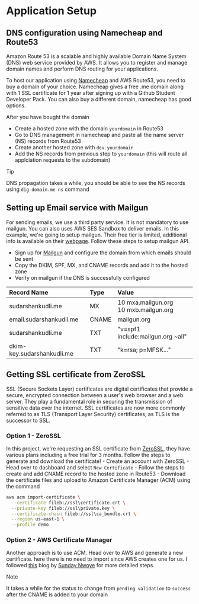 # Application Setup

## DNS configuration using Namecheap and Route53
Amazon Route 53 is a scalable and highly available Domain Name System (DNS) web service provided by AWS. It allows you to register and manage domain names and perform DNS routing for your applications.

To host our application using [Namecheap](https://www.namecheap.com) and AWS Route53, you need to buy a domain of your choice. Namecheap gives a free .me domain along with 1 SSL certificate for 1 year after signing up with a Github Student Developer Pack. You can also buy a different domain, namecheap has good options.

After you have bought the domain
- Create a hosted zone with the domain `yourdomain` in Route53
- Go to DNS management in namecheap and paste all the name server (NS) records from Route53
- Create another hosted zone with `dev.yourdomain`
- Add the NS records from previous step to `yourdomain` (this will route all applciation requests to the subdomain)

> [!TIP]
> DNS propagation takes a while, you should be able to see the NS records using `dig domain.me ns` command

## Setting up Email service with Mailgun
For sending emails, we use a third party service. It is not mandatory to use mailgun. You can also uses AWS SES Sandbox to deliver emails. In this example, we're going to setup mailgun. Their free tier is limited, additional info is available on their [webpage](https://www.mailgun.com/pricing/). Follow these steps to setup mailgun API.
- Sign up for [Mailgun](https://www.mailgun.com) and configure the domain from which emails should be sent
- Copy the DKIM, SPF, MX, and CNAME records and add it to the hosted zone
- Verify on mailgun if the DNS is successfully configured

| Record Name | Type    | Value    |
| :---   | :--- | :--- |
| sudarshankudli.me | MX   | 10 mxa.mailgun.org <br> 10 mxb.mailgun.org  |
| email.sudarshankudli.me | CNAME   | mailgun.org   |
| sudarshankudli.me | TXT   | "v=spf1 include:mailgun.org ~all"   |
| dkim-key.sudarshankudli.me | TXT   | "k=rsa; p=MFSK..."   |

## Getting SSL certificate from ZeroSSL
SSL (Secure Sockets Layer) certificates are digital certificates that provide a secure, encrypted connection between a user's web browser and a web server. They play a fundamental role in securing the transmission of sensitive data over the internet. SSL certificates are now more commonly referred to as TLS (Transport Layer Security) certificates, as TLS is the successor to SSL.

### Option 1 - ZeroSSL
In this project, we're requesting an SSL certificate from [ZeroSSL](https://zerossl.com), they have various plans including a free trial for 3 months. Follow the steps to generate and download the certificate!
    - Create an account with ZeroSSL
    - Head over to dashboard and select `New Certificate`
    - Follow the steps to create and add CNAME record to the hosted zone in Route53
    - Download the certificate files and upload to Amazon Certificate Manager (ACM) using the command

```bash
aws acm import-certificate \
  --certificate fileb://ssl\certificate.crt \
  --private-key fileb://ssl\private.key \
  --certificate-chain fileb://ssl\ca_bundle.crt \
  --region us-east-1 \
  --profile demo
```

### Option 2 - AWS Certificate Manager
Another approach is to use ACM. Head over to AWS and generate a new certificate. here there is no need to import since AWS creates one for us. I followed [this](https://medium.com/@sonynwoye/creating-ssl-certificates-using-aws-certificate-manager-acm-1c359e70ce4d) blog by [Sunday Nwoye](https://medium.com/@sonynwoye) for more detailed steps.

> [!NOTE]
> It takes a while for the status to change from `pending validation` to `success` after the CNAME is added to your domain